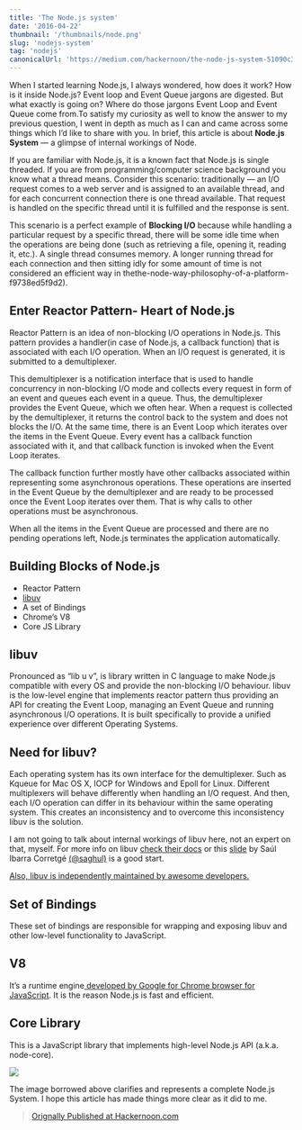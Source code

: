 ```yaml
---
title: 'The Node.js system'
date: '2016-04-22'
thumbnail: '/thumbnails/node.png'
slug: 'nodejs-system'
tag: 'nodejs'
canonicalUrl: 'https://medium.com/hackernoon/the-node-js-system-51090c35dddc'
---
```


When I started learning Node.js, I always wondered, how does it work? How is it inside Node.js? Event loop and Event Queue jargons are digested. But what exactly is going on? Where do those jargons Event Loop and Event Queue come from.To satisfy my curiosity as well to know the answer to my previous question, I went in depth as much as I can and came across some things which I’d like to share with you. In brief, this article is about **Node.js System** — a glimpse of internal workings of Node.

If you are familiar with Node.js, it is a known fact that Node.js is single threaded. If you are from programming/computer science background you know what a thread means. Consider this scenario: traditionally — an I/O request comes to a web server and is assigned to an available thread, and for each concurrent connection there is one thread available. That request is handled on the specific thread until it is fulfilled and the response is sent.

This scenario is a perfect example of **Blocking I/O** because while handling a particular request by a specific thread, there will be some idle time when the operations are being done (such as retrieving a file, opening it, reading it, etc.). A single thread consumes memory. A longer running thread for each connection and then sitting idly for some amount of time is not considered an efficient way in thethe-node-way-philosophy-of-a-platform-f9738ed5f9d2).

## Enter Reactor Pattern- Heart of Node.js

Reactor Pattern is an idea of non-blocking I/O operations in Node.js. This pattern provides a handler(in case of Node.js, a callback function) that is associated with each I/O operation. When an I/O request is generated, it is submitted to a demultiplexer.

This demultiplexer is a notification interface that is used to handle concurrency in non-blocking I/O mode and collects every request in form of an event and queues each event in a queue. Thus, the demultiplexer provides the Event Queue, which we often hear. When a request is collected by the demultiplexer, it returns the control back to the system and does not blocks the I/O. At the same time, there is an Event Loop which iterates over the items in the Event Queue. Every event has a callback function associated with it, and that callback function is invoked when the Event Loop iterates.

The callback function further mostly have other callbacks associated within representing some asynchronous operations. These operations are inserted in the Event Queue by the demultiplexer and are ready to be processed once the Event Loop iterates over them. That is why calls to other operations must be asynchronous.

When all the items in the Event Queue are processed and there are no pending operations left, Node.js terminates the application automatically.

## Building Blocks of Node.js

- Reactor Pattern
- [libuv](http://docs.libuv.org/en/v1.x/)
- A set of Bindings
- Chrome’s V8
- Core JS Library

## libuv

Pronounced as “lib u v”, is library written in C language to make Node.js compatible with every OS and provide the non-blocking I/O behaviour. libuv is the low-level engine that implements reactor pattern thus providing an API for creating the Event Loop, managing an Event Queue and running asynchronous I/O operations. It is built specifically to provide a unified experience over different Operating Systems.

## Need for libuv?

Each operating system has its own interface for the demultiplexer. Such as Kqueue for Mac OS X, IOCP for Windows and Epoll for Linux. Different multiplexers will behave differently when handling an I/O request. And then, each I/O operation can differ in its behaviour within the same operating system. This creates an inconsistency and to overcome this inconsistency libuv is the solution.

I am not going to talk about internal workings of libuv here, not an expert on that, myself. For more info on libuv [check their docs](http://docs.libuv.org/) or this [slide](http://www.slideshare.net/saghul/libuv-nodejs-and-everything-in-between) by Saúl Ibarra Corretgé [(@saghul)](https://twitter.com/saghul) is a good start.

[Also, libuv is independently maintained by awesome developers.](https://github.com/libuv/libuv)

## Set of Bindings

These set of bindings are responsible for wrapping and exposing libuv and other low-level functionality to JavaScript.

## V8

It’s a runtime engine[ developed by Google for Chrome browser for JavaScript](https://developers.google.com/v8/). It is the reason Node.js is fast and efficient.

## Core Library

This is a JavaScript library that implements high-level Node.js API (a.k.a. node-core).

<img src='https://miro.medium.com/max/451/1*dTYKv5fII4doUAqJSA51Qg.png' />

The image borrowed above clarifies and represents a complete Node.js System. I hope this article has made things more clear as it did to me.

> [Orignally Published at Hackernoon.com](https://medium.com/hackernoon/the-node-js-system-51090c35dddc)
